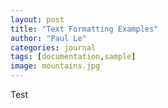 ```yaml
---
layout: post
title: "Text Formatting Examples"
author: "Paul Le"
categories: journal
tags: [documentation,sample]
image: mountains.jpg
---
```


Test
